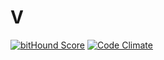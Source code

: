 # V

[![bitHound Score](https://www.bithound.io/github/Madsn/V/badges/score.svg)](https://www.bithound.io/github/Madsn/V/master)
[![Code Climate](https://codeclimate.com/github/Madsn/V/badges/gpa.svg)](https://codeclimate.com/github/Madsn/V)
